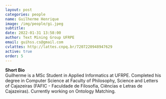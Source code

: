 ```yaml
---
layout: post
categories: people
name: Guilherme Henrique
image: /img/people/gi.jpeg
subtitle: 
date: 2022-01-31 13:58:00
author: Text Mining Group UFRPE
email: guihss.cs@gmail.com
cvlattes: http://lattes.cnpq.br/7207220948947629
active: true
order: 5
---
```


<b>Short Bio</b><br/>
Guilherme is a MSc Student in Applied Informatics at UFRPE. Completed his degree in Computer Science at Faculty of Philosophy, Science and Letters of Cajazeiras (FAFIC - Faculdade de Filosofia, Ciências e Letras de Cajazeiras). Currently working on Ontology Matching.
